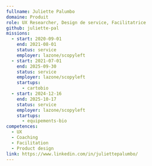 ```yaml
---
fullname: Juliette Palumbo
domaine: Produit
role: UX Researcher, Design de service, Facilitatrice
github: juliette-pal
missions:
  - start: 2020-09-01
    end: 2021-08-01
    status: service
    employer: lazone/scopyleft
  - start: 2021-07-01
    end: 2025-09-30
    status: service
    employer: lazone/scopyleft
    startups:
      - cartobio
  - start: 2024-12-16
    end: 2025-10-17
    status: service
    employer: lazone/scopyleft
    startups:
      - equipements-bio
competences:
  - UX
  - Coaching
  - Facilitation
  - Product design
link: https://www.linkedin.com/in/juliettepalumbo/
---
```

